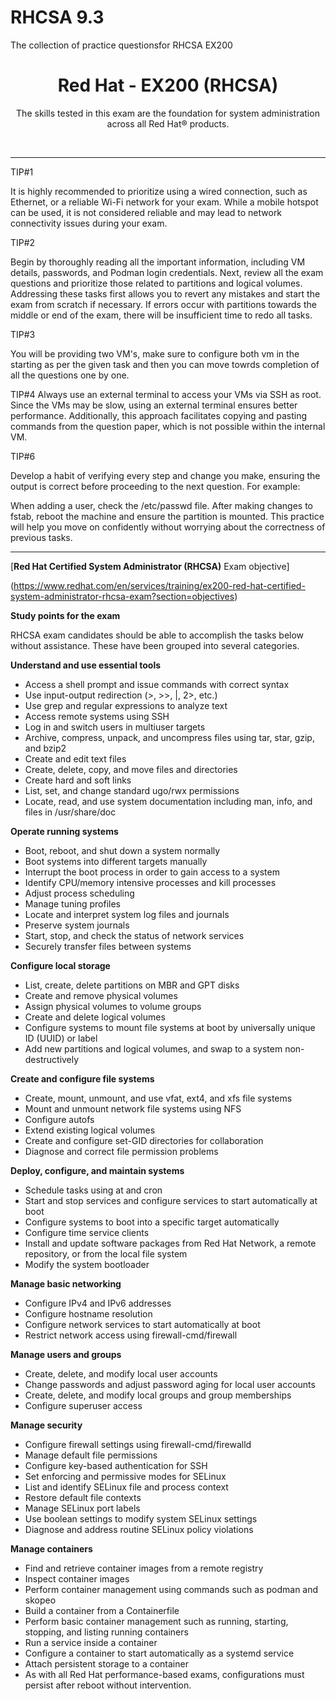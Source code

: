 # RHCSA 9.3
The collection of practice questionsfor RHCSA EX200

<p align="center">
  <h1 align="center">Red Hat - EX200 (RHCSA)</h1>
  <p align="center">The skills tested in this exam are the foundation for system administration across all Red Hat® products.</p>
  <br />
</p>

---
TIP#1

It is highly recommended to prioritize using a wired connection, such as Ethernet, or a reliable Wi-Fi network for your exam. While a mobile hotspot can be used, it is not considered reliable and may lead to network connectivity issues during your exam.

TIP#2

Begin by thoroughly reading all the important information, including VM details, passwords, and Podman login credentials. Next, review all the exam questions and prioritize those related to partitions and logical volumes. Addressing these tasks first allows you to revert any mistakes and start the exam from scratch if necessary. If errors occur with partitions towards the middle or end of the exam, there will be insufficient time to redo all tasks.

TIP#3

You will be providing two VM's, make sure to configure both vm in the starting as per the given task and then you can move towrds completion of all the questions one by one.

TIP#4
Always use an external terminal to access your VMs via SSH as root. Since the VMs may be slow, using an external terminal ensures better performance. Additionally, this approach facilitates copying and pasting commands from the question paper, which is not possible within the internal VM.

TIP#6

Develop a habit of verifying every step and change you make, ensuring the output is correct before proceeding to the next question. For example:

When adding a user, check the /etc/passwd file.
After making changes to fstab, reboot the machine and ensure the partition is mounted.
This practice will help you move on confidently without worrying about the correctness of previous tasks.

---

[**Red Hat Certified System Administrator (RHCSA)** Exam objective]

(https://www.redhat.com/en/services/training/ex200-red-hat-certified-system-administrator-rhcsa-exam?section=objectives)


**Study points for the exam**

RHCSA exam candidates should be able to accomplish the tasks below without assistance. These have been grouped into several categories.

**Understand and use essential tools**
- Access a shell prompt and issue commands with correct syntax
- Use input-output redirection (>, >>, |, 2>, etc.)
- Use grep and regular expressions to analyze text
- Access remote systems using SSH
- Log in and switch users in multiuser targets
- Archive, compress, unpack, and uncompress files using tar, star, gzip, and bzip2
- Create and edit text files
- Create, delete, copy, and move files and directories
- Create hard and soft links
- List, set, and change standard ugo/rwx permissions
- Locate, read, and use system documentation including man, info, and files in /usr/share/doc

**Operate running systems**
- Boot, reboot, and shut down a system normally
- Boot systems into different targets manually
- Interrupt the boot process in order to gain access to a system
- Identify CPU/memory intensive processes and kill processes
- Adjust process scheduling
- Manage tuning profiles
- Locate and interpret system log files and journals
- Preserve system journals
- Start, stop, and check the status of network services
- Securely transfer files between systems

**Configure local storage**
- List, create, delete partitions on MBR and GPT disks
- Create and remove physical volumes
- Assign physical volumes to volume groups
- Create and delete logical volumes
- Configure systems to mount file systems at boot by universally unique ID (UUID) or label
- Add new partitions and logical volumes, and swap to a system non-destructively

**Create and configure file systems**
- Create, mount, unmount, and use vfat, ext4, and xfs file systems
- Mount and unmount network file systems using NFS
- Configure autofs
- Extend existing logical volumes
- Create and configure set-GID directories for collaboration
- Diagnose and correct file permission problems

**Deploy, configure, and maintain systems**
- Schedule tasks using at and cron
- Start and stop services and configure services to start automatically at boot
- Configure systems to boot into a specific target automatically
- Configure time service clients
- Install and update software packages from Red Hat Network, a remote repository, or from the local file system
- Modify the system bootloader

**Manage basic networking**
- Configure IPv4 and IPv6 addresses
- Configure hostname resolution
- Configure network services to start automatically at boot
- Restrict network access using firewall-cmd/firewall

**Manage users and groups**
- Create, delete, and modify local user accounts
- Change passwords and adjust password aging for local user accounts
- Create, delete, and modify local groups and group memberships
- Configure superuser access

**Manage security**
- Configure firewall settings using firewall-cmd/firewalld
- Manage default file permissions
- Configure key-based authentication for SSH
- Set enforcing and permissive modes for SELinux
- List and identify SELinux file and process context
- Restore default file contexts
- Manage SELinux port labels
- Use boolean settings to modify system SELinux settings
- Diagnose and address routine SELinux policy violations

**Manage containers**
- Find and retrieve container images from a remote registry
- Inspect container images
- Perform container management using commands such as podman and skopeo
- Build a container from a Containerfile
- Perform basic container management such as running, starting, stopping, and listing running containers
- Run a service inside a container
- Configure a container to start automatically as a systemd service
- Attach persistent storage to a container
- As with all Red Hat performance-based exams, configurations must persist after reboot without intervention.


